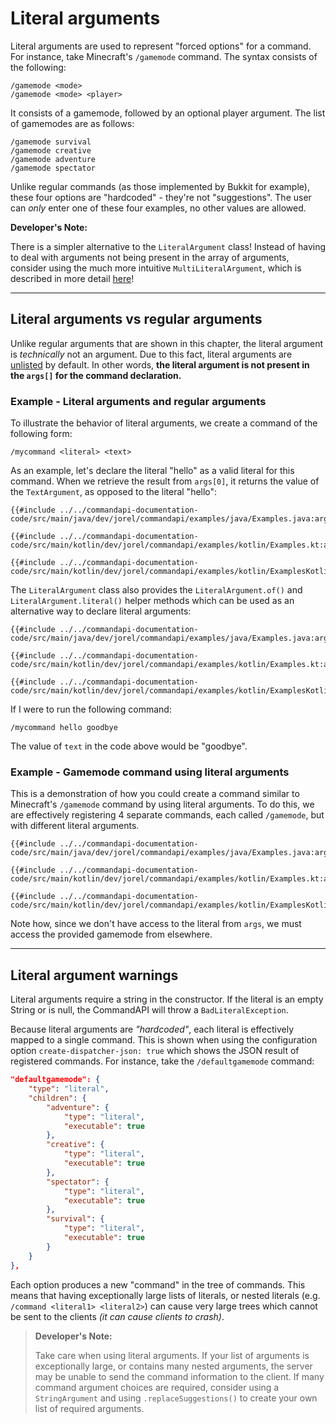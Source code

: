 # Literal arguments

Literal arguments are used to represent "forced options" for a command. For instance, take Minecraft's `/gamemode` command. The syntax consists of the following:

```mccmd
/gamemode <mode>
/gamemode <mode> <player>
```

It consists of a gamemode, followed by an optional player argument. The list of gamemodes are as follows:

```mccmd
/gamemode survival 
/gamemode creative
/gamemode adventure
/gamemode spectator
```

Unlike regular commands (as those implemented by Bukkit for example), these four options are "hardcoded" - they're not "suggestions". The user can _only_ enter one of these four examples, no other values are allowed.

<div class="warning">

**Developer's Note:**

There is a simpler alternative to the `LiteralArgument` class! Instead of having to deal with arguments not being present in the array of arguments, consider using the much more intuitive `MultiLiteralArgument`, which is described in more detail [here](./argument_multiliteral.md)!

</div>

-----

## Literal arguments vs regular arguments

Unlike regular arguments that are shown in this chapter, the literal argument is _technically_ not an argument. Due to this fact, literal arguments are [unlisted](./listed.md) by default. In other words, **the literal argument is not present in the `args[]` for the command declaration.**

<div class="example">

### Example - Literal arguments and regular arguments

To illustrate the behavior of literal arguments, we create a command of the following form:

```mccmd
/mycommand <literal> <text>
```

As an example, let's declare the literal "hello" as a valid literal for this command. When we retrieve the result from `args[0]`, it returns the value of the `TextArgument`, as opposed to the literal "hello":

<div class="multi-pre">

```java,Java
{{#include ../../commandapi-documentation-code/src/main/java/dev/jorel/commandapi/examples/java/Examples.java:argumentliteral1}}
```

```kotlin,Kotlin
{{#include ../../commandapi-documentation-code/src/main/kotlin/dev/jorel/commandapi/examples/kotlin/Examples.kt:argumentLiteral1}}
```

```kotlin,Kotlin_DSL
{{#include ../../commandapi-documentation-code/src/main/kotlin/dev/jorel/commandapi/examples/kotlin/ExamplesKotlinDSL.kt:literalarguments}}
```

</div>

The `LiteralArgument` class also provides the `LiteralArgument.of()` and `LiteralArgument.literal()` helper methods which can be used as an alternative way to declare literal arguments:

<div class="multi-pre">

```java,Java
{{#include ../../commandapi-documentation-code/src/main/java/dev/jorel/commandapi/examples/java/Examples.java:argumentLiteral2}}
```

```kotlin,Kotlin
{{#include ../../commandapi-documentation-code/src/main/kotlin/dev/jorel/commandapi/examples/kotlin/Examples.kt:argumentLiteral2}}
```

```kotlin,Kotlin_DSL
{{#include ../../commandapi-documentation-code/src/main/kotlin/dev/jorel/commandapi/examples/kotlin/ExamplesKotlinDSL.kt:literalarguments3}}
```

</div>

If I were to run the following command:

```mccmd
/mycommand hello goodbye
```

The value of `text` in the code above would be "goodbye".

</div>

<div class="example">

### Example - Gamemode command using literal arguments

This is a demonstration of how you could create a command similar to Minecraft's `/gamemode` command by using literal arguments. To do this, we are effectively registering 4 separate commands, each called `/gamemode`, but with different literal arguments.

<div class="multi-pre">

```java,Java
{{#include ../../commandapi-documentation-code/src/main/java/dev/jorel/commandapi/examples/java/Examples.java:argumentLiteral3}}
```

```kotlin,Kotlin
{{#include ../../commandapi-documentation-code/src/main/kotlin/dev/jorel/commandapi/examples/kotlin/Examples.kt:argumentLiteral3}}
```

```kotlin,Kotlin_DSL
{{#include ../../commandapi-documentation-code/src/main/kotlin/dev/jorel/commandapi/examples/kotlin/ExamplesKotlinDSL.kt:literalarguments2}}
```

</div>

Note how, since we don't have access to the literal from `args`, we must access the provided gamemode from elsewhere.

</div>

-----

## Literal argument warnings

Literal arguments require a string in the constructor. If the literal is an empty String or is null, the CommandAPI will throw a `BadLiteralException`.

Because literal arguments are _"hardcoded"_, each literal is effectively mapped to a single command. This is shown when using the configuration option `create-dispatcher-json: true` which shows the JSON result of registered commands. For instance, take the `/defaultgamemode` command:

```json
"defaultgamemode": {
    "type": "literal",
    "children": {
        "adventure": {
            "type": "literal",
            "executable": true
        },
        "creative": {
            "type": "literal",
            "executable": true
        },
        "spectator": {
            "type": "literal",
            "executable": true
        },
        "survival": {
            "type": "literal",
            "executable": true
        }
    }
},
```

Each option produces a new "command" in the tree of commands. This means that having exceptionally large lists of literals, or nested literals (e.g. `/command <literal1> <literal2>`) can cause very large trees which cannot be sent to the clients _(it can cause clients to crash)_.

> **Developer's Note:**
>
> Take care when using literal arguments. If your list of arguments is exceptionally large, or contains many nested arguments, the server may be unable to send the command information to the client. If many command argument choices are required, consider using a `StringArgument` and using `.replaceSuggestions()` to create your own list of required arguments.

